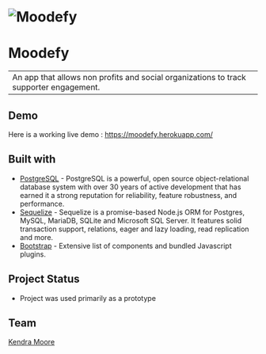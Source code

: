 

# ![Moodefy](https://i.ibb.co/6RX0qy2/Screen-Shot-2021-05-20-at-10-49-21-AM.png)
# Moodefy
<table>
<tr>
<td>
  An app that allows non profits and social organizations to track supporter engagement.
</td>
</tr>
</table>

## Demo
Here is a working live demo :  https://moodefy.herokuapp.com/

## Built with 

- [PostgreSQL](https://www.postgresql.org/) - PostgreSQL is a powerful, open source object-relational database system with over 30 years of active development that has earned it a strong reputation for reliability, feature robustness, and performance.
- [Sequelize](https://sequelize.org/) - Sequelize is a promise-based Node.js ORM for Postgres, MySQL, MariaDB, SQLite and Microsoft SQL Server. It features solid transaction support, relations, eager and lazy loading, read replication and more.
- [Bootstrap](http://getbootstrap.com/) - Extensive list of components and bundled Javascript plugins.

## Project Status
- Project was used primarily as a prototype

## Team

[Kendra Moore ](https://github.com/kendrajmoore) 


